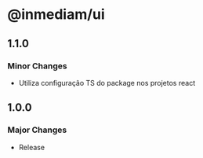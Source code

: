 # @inmediam/ui

## 1.1.0

### Minor Changes

- Utiliza configuração TS do package nos projetos react

## 1.0.0

### Major Changes

- Release
